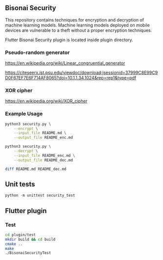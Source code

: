 ## Bisonai Security

This repository contains techniques for encryption and decryption of machine learning models.
Machine learning models deployed on mobile devices are vulnerable to a theft without a proper encryption techniques.

Flutter Bisonai Security plugin is located inside plugin directory.

### Pseudo-random generator

https://en.wikipedia.org/wiki/Linear_congruential_generator

https://citeseerx.ist.psu.edu/viewdoc/download;jsessionid=37999C8E99C9D0F67EF7E6F714AF8065?doi=10.1.1.34.1024&rep=rep1&type=pdf

### XOR cipher

https://en.wikipedia.org/wiki/XOR_cipher


### Example Usage

```bash
python3 security.py \
    --encrypt \
    --input_file README.md \
    --output_file README_enc.md

python3 security.py \
    --decrypt \
    --input_file README_enc.md \
    --output_file README_dec.md

diff README.md README_dec.md
```

## Unit tests

```python
python -m unittest security_test
```


## Flutter plugin

### Test

```bash
cd plugin/test
mkdir build && cd build
cmake ..
make
./BisonaiSecurityTest
```
